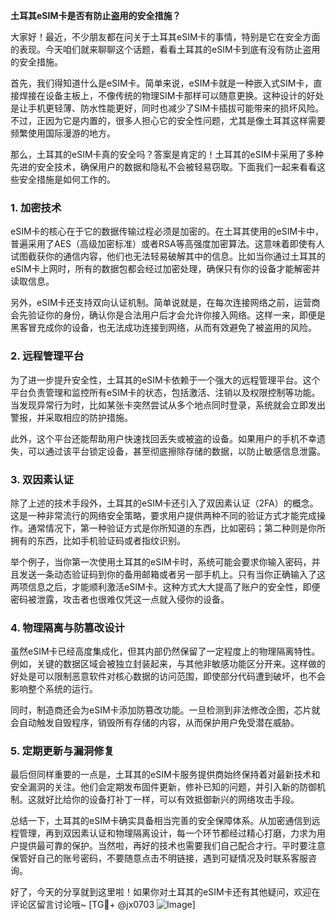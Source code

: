 **土耳其eSIM卡是否有防止盗用的安全措施？**

大家好！最近，不少朋友都在问关于土耳其eSIM卡的事情，特别是它在安全方面的表现。今天咱们就来聊聊这个话题，看看土耳其的eSIM卡到底有没有防止盗用的安全措施。

首先，我们得知道什么是eSIM卡。简单来说，eSIM卡就是一种嵌入式SIM卡，直接焊接在设备主板上，不像传统的物理SIM卡那样可以随意更换。这种设计的好处是让手机更轻薄、防水性能更好，同时也减少了SIM卡插拔可能带来的损坏风险。不过，正因为它是内置的，很多人担心它的安全性问题，尤其是像土耳其这样需要频繁使用国际漫游的地方。

那么，土耳其的eSIM卡真的安全吗？答案是肯定的！土耳其的eSIM卡采用了多种先进的安全技术，确保用户的数据和隐私不会被轻易窃取。下面我们一起来看看这些安全措施是如何工作的。

### 1. **加密技术**
eSIM卡的核心在于它的数据传输过程必须是加密的。在土耳其使用的eSIM卡中，普遍采用了AES（高级加密标准）或者RSA等高强度加密算法。这意味着即使有人试图截获你的通信内容，他们也无法轻易破解其中的信息。比如当你通过土耳其的eSIM卡上网时，所有的数据包都会经过加密处理，确保只有你的设备才能解密并读取信息。

另外，eSIM卡还支持双向认证机制。简单说就是，在每次连接网络之前，运营商会先验证你的身份，确认你是合法用户后才会允许你接入网络。这样一来，即便是黑客冒充成你的设备，也无法成功连接到网络，从而有效避免了被盗用的风险。

### 2. **远程管理平台**
为了进一步提升安全性，土耳其的eSIM卡依赖于一个强大的远程管理平台。这个平台负责管理和监控所有eSIM卡的状态，包括激活、注销以及权限控制等功能。当发现异常行为时，比如某张卡突然尝试从多个地点同时登录，系统就会立即发出警报，并采取相应的防护措施。

此外，这个平台还能帮助用户快速找回丢失或被盗的设备。如果用户的手机不幸遗失，可以通过该平台锁定设备，甚至彻底擦除存储的数据，以防止敏感信息泄露。

### 3. **双因素认证**
除了上述的技术手段外，土耳其的eSIM卡还引入了双因素认证（2FA）的概念。这是一种非常流行的网络安全策略，要求用户提供两种不同的验证方式才能完成操作。通常情况下，第一种验证方式是你所知道的东西，比如密码；第二种则是你所拥有的东西，比如手机验证码或者指纹识别。

举个例子，当你第一次使用土耳其的eSIM卡时，系统可能会要求你输入密码，并且发送一条动态验证码到你的备用邮箱或者另一部手机上。只有当你正确输入了这两项信息之后，才能顺利激活eSIM卡。这种方式大大提高了账户的安全性，即便密码被泄露，攻击者也很难仅凭这一点就入侵你的设备。

### 4. **物理隔离与防篡改设计**
虽然eSIM卡已经高度集成化，但其内部仍然保留了一定程度上的物理隔离特性。例如，关键的数据区域会被独立封装起来，与其他非敏感功能区分开来。这样做的好处是可以限制恶意软件对核心数据的访问范围，即使部分代码遭到破坏，也不会影响整个系统的运行。

同时，制造商还会为eSIM卡添加防篡改功能。一旦检测到非法修改企图，芯片就会自动触发自毁程序，销毁所有存储的内容，从而保护用户免受潜在威胁。

### 5. **定期更新与漏洞修复**
最后但同样重要的一点是，土耳其的eSIM卡服务提供商始终保持着对最新技术和安全漏洞的关注。他们会定期发布固件更新，修补已知的问题，并引入新的防御机制。这就好比给你的设备打补丁一样，可以有效抵御新兴的网络攻击手段。

总结一下，土耳其的eSIM卡确实具备相当完善的安全保障体系。从加密通信到远程管理，再到双因素认证和物理隔离设计，每一个环节都经过精心打磨，力求为用户提供最可靠的保护。当然啦，再好的技术也需要我们自己配合才行。平时要注意保管好自己的账号密码，不要随意点击不明链接，遇到可疑情况及时联系客服咨询。

好了，今天的分享就到这里啦！如果你对土耳其的eSIM卡还有其他疑问，欢迎在评论区留言讨论哦~ [TG💪+ @jx0703 ![Image](https://github.com/user-attachments/assets/dbca1d08-cadb-493c-b0ec-ad6f7a83f270)]